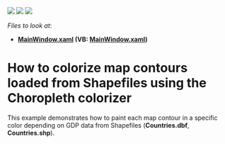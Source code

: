 <!-- default badges list -->
![](https://img.shields.io/endpoint?url=https://codecentral.devexpress.com/api/v1/VersionRange/128571207/22.2.2%2B)
[![](https://img.shields.io/badge/Open_in_DevExpress_Support_Center-FF7200?style=flat-square&logo=DevExpress&logoColor=white)](https://supportcenter.devexpress.com/ticket/details/E4587)
[![](https://img.shields.io/badge/📖_How_to_use_DevExpress_Examples-e9f6fc?style=flat-square)](https://docs.devexpress.com/GeneralInformation/403183)
<!-- default badges end -->
<!-- default file list -->
*Files to look at*:

* **[MainWindow.xaml](./CS/Wpf_MapControl_ChoroplethColorizer/MainWindow.xaml) (VB: [MainWindow.xaml](./VB/Wpf_MapControl_ChoroplethColorizer/MainWindow.xaml))**
<!-- default file list end -->
# How to colorize map contours loaded from Shapefiles using the Choropleth colorizer


<p>This example demonstrates how to paint each map contour in a specific color depending on GDP data from Shapefiles (<strong>Countries.dbf</strong>,<strong> Countries.shp</strong>).<br />
</p>

<br/>


